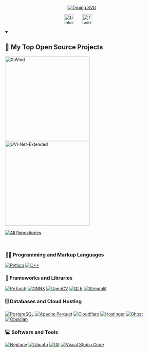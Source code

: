 <!--
## Hi there 👋
**tuhlnaa/tuhlnaa** is a ✨ _special_ ✨ repository because its `README.md` (this file) appears on your GitHub profile.

Here are some ideas to get you started:

- 🔭 I’m currently working on ...
- 🌱 I’m currently learning ...
- 👯 I’m looking to collaborate on ...
- 🤔 I’m looking for help with ...
- 💬 Ask me about ...
- 📫 How to reach me: ...
- 😄 Pronouns: ...
- ⚡ Fun fact: ...
-->

<p align="center">
  <!-- Typing SVG by DenverCoder1 - https://github.com/DenverCoder1/readme-typing-svg -->
  <a href="https://github.com/tuhlnaa">
    <img src="https://readme-typing-svg.demolab.com?font=Fira+Code&size=22&pause=1000&center=true&color=f75c7e&width=440&height=45&lines=Computer+vision+engineer;3%2B+years+of+coding+experience" alt="Typing SVG" /></a>
</p>

<!-- Social icons section -->
<p align="center">
  <a href="https://www.linkedin.com/in/%E4%B8%96%E6%AB%AA-%E7%9B%A7-1681b8220/"><img width="32px" alt="LinkedIn" title="LinkedIn" src="https://i.imgur.com/yRpa1dQ.png"/></a>
  &#8287;&#8287;&#8287;&#8287;&#8287;
  <a href="https://twitter.com/FlameXinWind/"><img width="32px" alt="Twitter" title="Twitter" src="https://i.imgur.com/AixJgnm.png"/></a>
  &#8287;&#8287;&#8287;&#8287;&#8287;
<!--   &#8287;&#8287;&#8287;&#8287;&#8287;
  <a href="http://eyl327.mywebcommunity.org/promos/"><img width="32px" alt="Free Stuff" title="Free gifts for you" src="https://i.imgur.com/0uVwkoZ.png"/></a> -->
</p>

<details open> 
  <summary><h2>📘 My Top Open Source Projects</h2></summary>
  <!-- Repo info cards - https://github.com/anuraghazra/github-readme-stats -->
  <!-- Small repo cards (fork) - https://github.com/DenverCoder1/github-readme-stats -->
  <p align="left">
    <a href="https://github.com/tuhlnaa/XiWind"><img width="278" src="https://denvercoder1-github-readme-stats.vercel.app/api/pin/?username=tuhlnaa&repo=XiWind&theme=react&bg_color=1F222E&title_color=F85D7F&hide_border=true&icon_color=F8D866&show_icons=false"  alt="XiWind"></a>
    <a href="https://github.com/tuhlnaa/UVI-Net-Extended"><img width="278" src="https://denvercoder1-github-readme-stats.vercel.app/api/pin/?username=tuhlnaa&repo=UVI-Net-Extended&theme=react&bg_color=1F222E&title_color=F85D7F&hide_border=true&icon_color=F8D866&show_icons=false"  alt="UVI-Net-Extended"></a>
</p>

  <a href="https://github.com/tuhlnaa?tab=repositories"><img alt="All Repositories" title="All Repositories" src="https://custom-icon-badges.demolab.com/badge/-Click%20Here%20For%20All%20My%20Repos-1F222E?style=for-the-badge&logoColor=white&logo=repo"/></a>
</details>
<br>

### 👨‍💻 Programming and Markup Languages
<p>
  <a href="#" target="_blank"><img alt="Python" src="https://img.shields.io/badge/Python-000?style=flat-square&logo=python"></a>
  <a href="#" target="_blank"><img alt="C++" src="https://img.shields.io/badge/C%2B%2B-000?style=flat-square&logo=cplusplus"></a>
</p>

### 🧰 Frameworks and Libraries
<p>
  <a href="#"><img alt="PyTorch" src="https://img.shields.io/badge/PyTorch-000?style=flat-square&logo=pytorch"></a>
  <a href="#"><img alt="ONNX" src="https://img.shields.io/badge/ONNX-000?logo=onnx"></a>
  <a href="#"><img alt="OpenCV" src="https://img.shields.io/badge/OpenCV-000?style=flat-square&logo=opencv"></a>
  <a href="#"><img alt="Qt 6" src="https://img.shields.io/badge/Qt-000?style=flat-square&logo=qt"></a>
  <a href="#"><img alt="Streamlit" src="https://img.shields.io/badge/Streamlit-000?style=flat-square&logo=streamlit"></a>
</p>

### 🗄️ Databases and Cloud Hosting
<p>
  <a href="#"><img alt="PostgreSQL" src="https://img.shields.io/badge/PostgreSQL-000?style=flat-square&logo=postgresql"></a>
  <a href="#"><img alt="Apache Parquet" src="https://img.shields.io/badge/Apache%20Parquet-000?style=flat-square&logo=apacheparquet"></a>
  <a href="#"><img alt="Cloudflare" src="https://img.shields.io/badge/Cloudflare-000?style=flat-square&logo=cloudflare"></a>
  <a href="#"><img alt="Hostinger" src="https://img.shields.io/badge/Hostinger-000?style=flat-square&logo=hostinger"></a>
  <a href="#"><img alt="Ghost" src="https://img.shields.io/badge/Ghost-000?style=flat-square&logo=ghost"></a>
  <a href="#"><img alt="Obsidian" src="https://img.shields.io/badge/Obsidian-000?style=flat-square&logo=obsidian"></a>
</p>

### 💻 Software and Tools
<p>
  <a href="#"><img alt="Neptune" src="https://img.shields.io/badge/Neptune-000?style=flat-square&logo=neptune"></a>
  <a href="#"><img alt="Ubuntu" src="https://img.shields.io/badge/Ubuntu-000?style=flat-square&logo=ubuntu"></a>
  <a href="#"><img alt="Git" src="https://img.shields.io/badge/Git-000?style=flat-square&logo=git"></a>
  <a href="#"><img alt="Visual Studio Code" src="https://img.shields.io/badge/Visual%20Studio%20Code-000?style=flat-square"></a>
</p>

